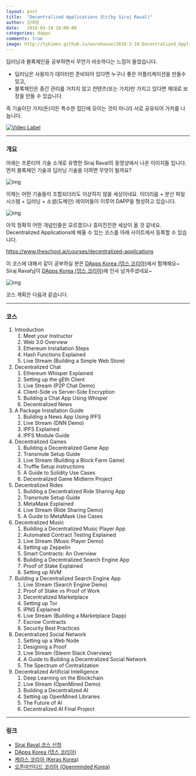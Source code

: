 ```yaml
---
layout: post
title:  "Decentralized Applications 코스(by Siraj Raval)"
author: 김태영
date:   2018-03-10 10:00:00
categories: dapps
comments: true
image: http://tykimos.github.io/warehouse/2018-3-10-Decentralized_Applications_Course_by_Siraj_Raval_title.png
---
```

딥러닝과 블록체인을 공부하면서 무언가 비슷하다는 느낌이 들었습니다. 

* 딥러닝은 사용자가 데이터만 준비되어 있다면 누구나 좋은 어플리케이션을 만들수 있고, 
* 블록체인은 중간 관리를 거치지 않고 컨텐츠(또는 가치)만 가지고 있다면 제대로 보장을 만들 수 있습니다.

즉 기술이던 가치(돈)이든 특수한 집단에 모이는 것이 아니라 서로 공유되어 가치를 나눕니다. 

[![Video Label](http://tykimos.github.io/warehouse/2018-3-10-Decentralized_Applications_Course_by_Siraj_Raval_title.png)](https://youtu.be/VyQVlBQCX_Y) 

---
### 개요

아래는 프론티어 기술 소개로 유명한 Siraj Raval의 동영상에서 나온 이미지들 입니다. 먼저 블록체인 기술과 딥러닝 기술을 더하면 무엇이 될까요?

![img](http://tykimos.github.io/warehouse/2018-3-10-Decentralized_Applications_Course_by_Siraj_Raval_1.png)

이제는 어떤 기술들이 조합되더라도 이상하지 않을 세상이네요. 이더리움 + 분산 파일 시스템 + 딥러닝 + 소셜(도메인) 레이어들이 이루어 DAPP을 형성하고 있습니다.

![img](http://tykimos.github.io/warehouse/2018-3-10-Decentralized_Applications_Course_by_Siraj_Raval_2.png)

아직 정확히 어떤 개념인줄은 모르겠으나 흥미진진한 세상이 올 것 같네요. Decentralized Applications에 배울 수 있는 코스를 아래 사이트에서 등록할 수 있습니다.

https://www.theschool.ai/courses/decentralized-applications

이 코스에 대해서 같이 공부하실 분은 [DApps Korea (댑스 코리아)](https://www.facebook.com/groups/dappskorea/)에서 함께해요~ Siraj Raval님이 [DApps Korea (댑스 코리아)](https://www.facebook.com/groups/dappskorea/)에 인사 남겨주셨네요~

![img](http://tykimos.github.io/warehouse/2018-3-10-Decentralized_Applications_Course_by_Siraj_Raval_3.png)

코스 계획은 다음과 같습니다. 

---
### 코스

1. Introduction
    1. Meet your Instructor
    1. Web 3.0 Overview
    1. Ethereum Installation Steps
    1. Hash Functions Explained
    1. Live Stream (Building a Simple Web Store)
1. Decentralized Chat
    1. Ethereum Whisper Explained
    1. Setting up the gEth Client
    1. Live Stream (P2P Chat Demo)
    1. Client-Side vs Server-Side Encryption
    1. Building a Chat App Using Whisper
    1. Decentralized News
1. A Package Installation Guide
    1. Building a News App Using IPFS
    1. Live Stream (DNN Demo)
    1. IPFS Explained
    1. IPFS Module Guide
1. Decentralized Games
    1. Building a Decentralized Game App
    1. Transmute Setup Guide
    1. Live Stream (Building a Block Farm Game)
    1. Truffle Setup instructions
    1. A Guide to Solidity Use Cases
    1. Decentralized Game Midterm Project
1. Decentralized Rides
    1. Building a Decentralized Ride Sharing App
    1. Transmute Setup Guide
    1. MetaMask Explained
    1. Live Stream (Ride Sharing Demo)
    1. A Guide to MetaMask Use Cases
1. Decentralized Music
    1. Building a Decentralized Music Player App
    1. Automated Contract Testing Explained
    1. Live Stream (Music Player Demo)
    1. Setting up Zeppelin
    1. Smart Contracts: An Overview
    1. Building a Decentralized Search Engine App
    1. Proof of Stake Explained
    1. Setting up NVM
1. Building a Decentralized Search Engine App
    1. Live Stream (Search Engine Demo)
    1. Proof of Stake vs Proof of Work
    1. Decentralized Marketplace
    1. Setting up Tor
    1. IPNS Explained
    1. Live Stream (Building a Marketplace Dapp)
    1. Escrow Contracts
    1. Security Best Practices
1. Decentralized Social Network
    1. Setting up a Web Node
    1. Designing a Proof
    1. Live Stream (Steem Stack Overview)
    1. A Guide to Building a Decentralized Social Network
    1. The Spectrum of Centralization
1. Decentralized Artificial Intelligence
    1. Deep Learning on the Blockchain
    1. Live Stream (OpenMined Demo)
    1. Building a Decentralized AI
    1. Setting up OpenMined Libraries
    1. The Future of AI
    1. Decentralized AI Final Project   

---
### 링크

* [Siraj Raval 코스 신청](https://www.theschool.ai/courses/decentralized-applications)
* [DApps Korea (댑스 코리아)](https://www.facebook.com/groups/dappskorea/)
* [케라스 코리아 (Keras Korea)](https://www.facebook.com/groups/keraskorea/)
* [오픈마인디드 코리아 (Openminded Korea)](https://www.facebook.com/groups/openmindedkorea/)

